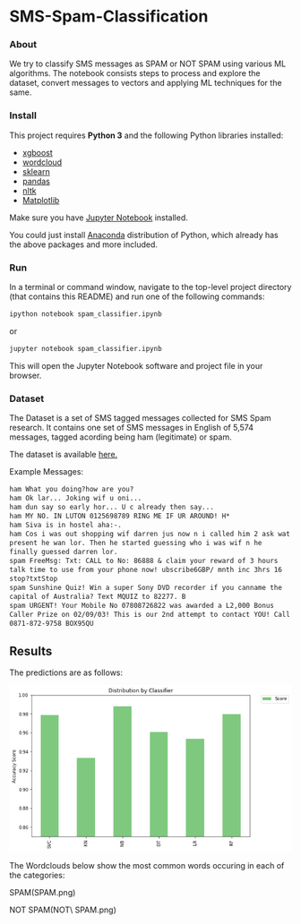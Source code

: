 # SMS-Spam-Classification

### About

We try to classify SMS messages as SPAM or NOT SPAM using various ML algorithms. The notebook consists steps to process and explore the dataset, convert messages to vectors and applying ML techniques for the same.

### Install

This project requires **Python 3** and the following Python libraries installed:

- [xgboost](xgboost.readthedocs.io/en/latest/build.html)
- [wordcloud](https://github.com/amueller/word_cloud)
- [sklearn](scikit-learn.org/)
- [pandas](https://pandas.org/)
- [nltk](https://nltk.org/)
- [Matplotlib](https://matplotlib.org/)

Make sure you have [Jupyter Notebook](http://ipython.org/notebook.html) installed.

You could just install [Anaconda](http://continuum.io/downloads) distribution of Python, which already has the above packages and more included. 


### Run

In a terminal or command window, navigate to the top-level project directory (that contains this README) and run one of the following commands:

```bash
ipython notebook spam_classifier.ipynb
```  
or
```bash
jupyter notebook spam_classifier.ipynb
```

This will open the Jupyter Notebook software and project file in your browser.

### Dataset

The Dataset is a set of SMS tagged messages  collected for SMS Spam research. It contains one set of SMS messages in English of 5,574 messages, tagged acording being ham (legitimate) or spam.

The dataset is available [here.](https://archive.ics.uci.edu/ml/datasets/SMS+Spam+Collection)

Example Messages:

```
ham What you doing?how are you? 
ham Ok lar... Joking wif u oni... 
ham dun say so early hor... U c already then say... 
ham MY NO. IN LUTON 0125698789 RING ME IF UR AROUND! H* 
ham Siva is in hostel aha:-. 
ham Cos i was out shopping wif darren jus now n i called him 2 ask wat present he wan lor. Then he started guessing who i was wif n he finally guessed darren lor. 
spam FreeMsg: Txt: CALL to No: 86888 & claim your reward of 3 hours talk time to use from your phone now! ubscribe6GBP/ mnth inc 3hrs 16 stop?txtStop 
spam Sunshine Quiz! Win a super Sony DVD recorder if you canname the capital of Australia? Text MQUIZ to 82277. B 
spam URGENT! Your Mobile No 07808726822 was awarded a L2,000 Bonus Caller Prize on 02/09/03! This is our 2nd attempt to contact YOU! Call 0871-872-9758 BOX95QU 

```

## Results 
The predictions are as follows:

![Predictions using different classifiers](predictions.png)

The Wordclouds below show the most common words occuring in each of the categories:

SPAM(SPAM.png)

NOT SPAM(NOT\ SPAM.png)
